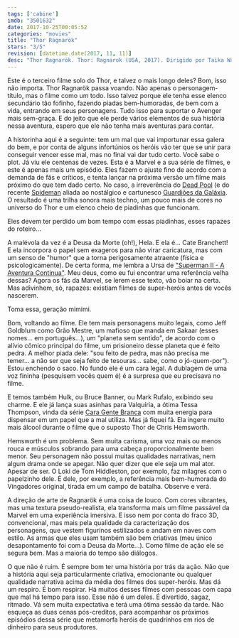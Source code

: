 ```yaml
---
tags: ['cabine']
imdb: "3501632"
date: 2017-10-25T00:05:52
categories: "movies"
title: "Thor Ragnarök"
stars: "3/5"
revision: [datetime.date(2017, 11, 11)]
desc: "Thor Ragnarök. Thor: Ragnarok (USA, 2017). Dirigido por Taika Waititi. Escrito por Eric Pearson, Craig Kyle, Christopher Yost. Com Chris Hemsworth (Thor), Tom Hiddleston (Loki), Cate Blanchett (Hela), Idris Elba (Heimdall), Jeff Goldblum (Grandmaster), Tessa Thompson (Valkyrie), Karl Urban (Skurge), Mark Ruffalo (Bruce Banner / Hulk), Anthony Hopkins (Odin)."
---
```

Este é o terceiro filme solo do Thor, e talvez o mais longo deles? Bom, isso não importa. Thor Ragnarök passa voando. Não apenas o personagem-título, mas o filme como um todo. Isso talvez porque ele tenha esse elenco secundário tão fofinho, fazendo piadas bem-humoradas, de bem com a vida, entrando em seus personagens. Tudo isso para suportar o Avenger mais sem-graça. E do jeito que ele perde vários elementos de sua história nessa aventura, espero que ele não tenha mais aventuras para contar.

A historinha aqui é a seguinte: tem um mal que vai importunar essa galera do bem, e por conta de alguns infortúnios os heróis vão ter que se unir para conseguir vencer esse mal, mas no final vai dar tudo certo. Você sabe o plot. Já viu ele centenas de vezes. Esta é a Marvel e a sua série de filmes, e este é apenas mais um episódio. Eles fazem o ajuste fino de acordo com a demanda de fãs e críticos, e tenta lançar na próxima versão um filme mais próximo do que tem dado certo. No caso, a irreverência do [Dead Pool](/deadpool) (e do recente [Spideman](/homem-aranha-de-volta-ao-lar) aliada ao nostálgico e cartunesco [Guardiões da Galáxia](/guardioes-da-galaxia-vol-2). O resultado é uma trilha sonora mais techno, um pouco mais de cores no universo do Thor e um elenco cheio de piadinhas que funcionam.

Eles devem ter perdido um bom tempo com essas piadinhas, esses rapazes do roteiro...

A malévola da vez é a Deusa da Morte (oh!), Hela. E ela é... Cate Branchett! E ela incorpora o papel sem exageros para não virar caricatura, mas com um senso de "humor" que a torna perigosamente atraente (física e psicologicamente). De certa forma, me lembra a Ursa de ["Superman II - A Aventura Continua"](/superman-ii-a-aventura-continua). Meu deus, como eu fui encontrar uma referência velha dessas? Agora os fãs da Marvel, se lerem esse texto, vão boiar na certa. Mas adivinhem, só, rapazes: existiam filmes de super-heróis antes de vocês nascerem.

Toma essa, geração mimimi.

Bom, voltando ao filme. Ele tem mais personagens muito legais, como Jeff Goldblum como Grão Mestre, um mafioso que manda em Sakaar (esses nomes... em português...), um "planeta sem sentido", de acordo com o alívio cômico principal do filme, um prisioneiro desse planeta que é feito pedra. A melhor piada dele: "sou feito de pedra, mas não precisa me temer... a não ser que seja feito de tesouras... sabe, como o jó-quem-por"). Estou enchendo o saco. No fundo ele é um cara legal. A dublagem de uma voz fininha (pesquisem vocês quem é) é a surpresa que eu precisava no filme.

E temos também Hulk, ou Bruce Banner, ou Mark Rufalo, exibindo seu charme. E ele já lança suas asinhas para Valquíria, a ótima Tessa Thompson, vinda da série [Cara Gente Branca](/cara-gente-branca) com muita energia para dispensar em um papel que a mal utiliza. Mas já fiquei fã. Ela ingere muito mais álcool durante o filme que o suposto Thor de Chris Hemsworth.

Hemsworth é um problema. Sem muita carisma, uma voz mais ou menos rouca e músculos sobrando para uma cabeça proporcionalmente bem menor. Seu personagem não possui muitas qualidades narrativas, nem algum drama onde se apegar. Não quer dizer que ele seja um mal ator. Apesar de ser. O Loki de Tom Hiddleston, por exemplo, faz milagres com o papelzinho dele. É dele, por exemplo, a referência mais bem-humorada do Vingadores original, tirada em um campo de batalha. Observe e verá.

A direção de arte de Ragnarök é uma coisa de louco. Com cores vibrantes, mas uma textura pseudo-realista, ela transforma mais um filme passável da Marvel em uma experiência imersiva. E isso nem por conta do fraco 3D, convencional, mas mais pela qualidade da caracterização dos personagens, que vestem figurinos estilizados e andam em naves com estilo. As armas que eles usam também são bem criativas (meu único desapontamento foi com a Deusa da Morte...). Como filme de ação ele se segura bem. Mas a maioria do tempo são diálogos.

O que não é ruim. É sempre bom ter uma história por trás da ação. Não que a história aqui seja particularmente criativa, emocionante ou qualquer qualidade narrativa acima da média dos filmes dos super-heróis. Mas dá um respiro. É bom respirar. Há muitos desses filmes com pessoas com capa que mal há tempo para isso. Esse não é um deles. É divertido, sagaz, ritmado. Vá sem muita expectativa e terá uma ótima sessão da tarde. Não esqueça as duas cenas pós-creditos, para acompanhar os próximos episódios dessa série que metamorfa heróis de quadrinhos em rios de dinheiro para seus produtores.
